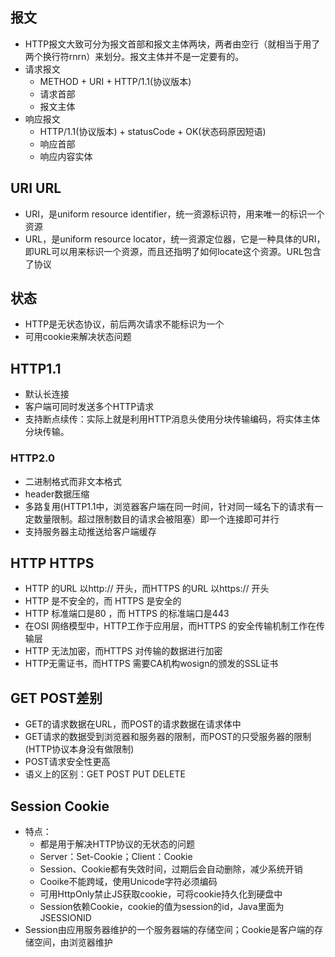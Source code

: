 ## 报文
- HTTP报文大致可分为报文首部和报文主体两块，两者由空行（就相当于用了两个换行符rnrn）来划分。报文主体并不是一定要有的。
- 请求报文
  - METHOD \+ URI \+ HTTP/1.1(协议版本)
  - 请求首部
  - 报文主体
- 响应报文
  - HTTP/1.1(协议版本) \+ statusCode \+ OK(状态码原因短语)
  - 响应首部
  - 响应内容实体
  
## URI URL
- URI，是uniform resource identifier，统一资源标识符，用来唯一的标识一个资源
- URL，是uniform resource locator，统一资源定位器，它是一种具体的URI，即URL可以用来标识一个资源，而且还指明了如何locate这个资源。URL包含了协议

## 状态
- HTTP是无状态协议，前后两次请求不能标识为一个
- 可用cookie来解决状态问题

## HTTP1.1
- 默认长连接
- 客户端可同时发送多个HTTP请求
- 支持断点续传：实际上就是利用HTTP消息头使用分块传输编码，将实体主体分块传输。

### HTTP2.0
- 二进制格式而非文本格式
- header数据压缩
- 多路复用(HTTP1.1中，浏览器客户端在同一时间，针对同一域名下的请求有一定数量限制。超过限制数目的请求会被阻塞）即一个连接即可并行
- 支持服务器主动推送给客户端缓存

## HTTP HTTPS
- HTTP 的URL 以http:// 开头，而HTTPS 的URL 以https:// 开头
- HTTP 是不安全的，而 HTTPS 是安全的
- HTTP 标准端口是80 ，而 HTTPS 的标准端口是443
- 在OSI 网络模型中，HTTP工作于应用层，而HTTPS 的安全传输机制工作在传输层
- HTTP 无法加密，而HTTPS 对传输的数据进行加密
- HTTP无需证书，而HTTPS 需要CA机构wosign的颁发的SSL证书

## GET POST差别
- GET的请求数据在URL，而POST的请求数据在请求体中
- GET请求的数据受到浏览器和服务器的限制，而POST的只受服务器的限制(HTTP协议本身没有做限制)
- POST请求安全性更高
- 语义上的区别：GET POST PUT DELETE

## Session Cookie
- 特点：
  - 都是用于解决HTTP协议的无状态的问题
  - Server：Set-Cookie；Client：Cookie
  - Session、Cookie都有失效时间，过期后会自动删除，减少系统开销
  - Cooike不能跨域，使用Unicode字符必须编码
  - 可用HttpOnly禁止JS获取cookie，可将cookie持久化到硬盘中
  - Session依赖Cookie，cookie的值为session的id，Java里面为JSESSIONID
- Session由应用服务器维护的一个服务器端的存储空间；Cookie是客户端的存储空间，由浏览器维护

